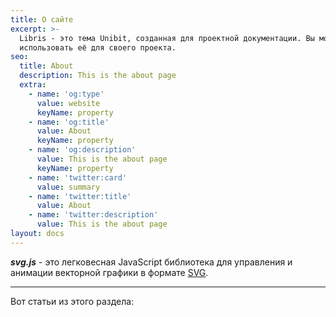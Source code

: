 ```yaml
---
title: О сайте
excerpt: >-
  Libris - это тема Unibit, созданная для проектной документации. Вы можете
  использовать её для своего проекта.
seo:
  title: About
  description: This is the about page
  extra:
    - name: 'og:type'
      value: website
      keyName: property
    - name: 'og:title'
      value: About
      keyName: property
    - name: 'og:description'
      value: This is the about page
      keyName: property
    - name: 'twitter:card'
      value: summary
    - name: 'twitter:title'
      value: About
    - name: 'twitter:description'
      value: This is the about page
layout: docs
---
```


***svg.js*** - это легковесная JavaScript библиотека для управления и анимации векторной графики в формате 
<a href="https://ru.wikipedia.org/wiki/SVG" target="_blank" 
onmouseover="show('SVG (от англ. Scalable Vector Graphics — масштабируемая векторная графика)<br>— язык разметки масштабируемой векторной графики, созданный Консорциумом<br>Всемирной паутины (W3C) и входящий в подмножество расширяемого языка<br>разметки XML, предназначен для описания двумерной векторной и смешанной<br>векторно/растровой графики в формате XML.')" onmouseout="hide()">SVG</a>.

***

Вот статьи из этого раздела:
